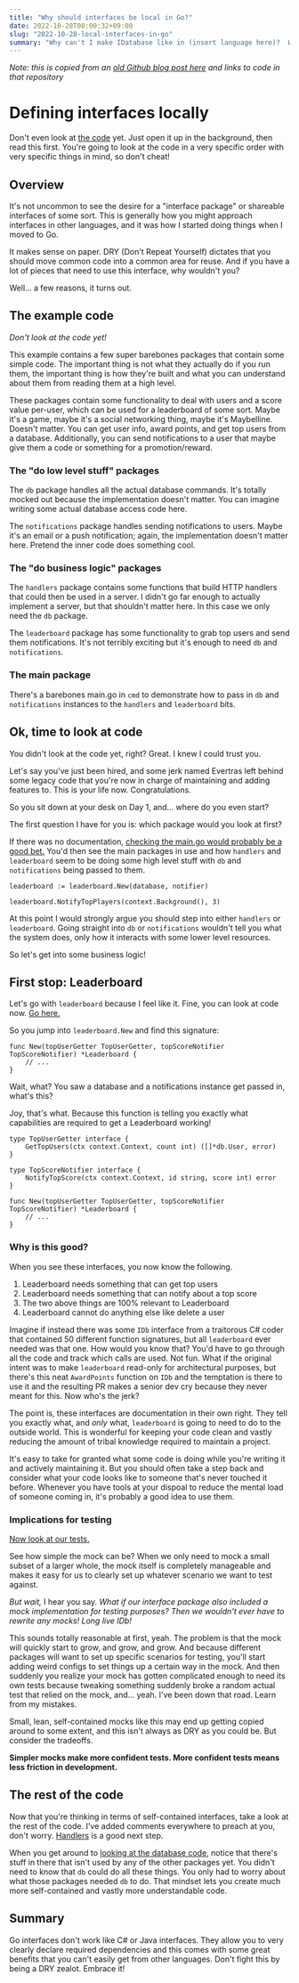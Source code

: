 ```yaml
---
title: "Why should interfaces be local in Go?"
date: 2022-10-28T00:00:32+09:00
slug: "2022-10-28-local-interfaces-in-go"
summary: "Why can't I make IDatabase like in (insert language here)?  Why does Go want interfaces local?"
---
```


_Note: this is copied from an [old Github blog post here](https://github.com/Evertras/go-interface-examples/blob/master/local-interfaces/README.md) and links to code in that repository_

# Defining interfaces locally

Don't even look at [the code](https://github.com/Evertras/go-interface-examples/blob/master/local-interfaces)
yet. Just open it up in the background, then read this first. You're going to
look at the code in a very specific order with very specific things in mind, so
don't cheat!

## Overview

It's not uncommon to see the desire for a "interface package" or shareable
interfaces of some sort. This is generally how you might approach interfaces
in other languages, and it was how I started doing things when I moved to Go.

It makes sense on paper. DRY (Don't Repeat Yourself) dictates that you should
move common code into a common area for reuse. And if you have a lot of pieces
that need to use this interface, why wouldn't you?

Well... a few reasons, it turns out.

## The example code

_Don't look at the code yet!_

This example contains a few super barebones packages that contain some simple code.
The important thing is not what they actually do if you run them, the important
thing is how they're built and what you can understand about them from reading them
at a high level.

These packages contain some functionality to deal with users and a score value
per-user, which can be used for a leaderboard of some sort. Maybe it's a game,
maybe it's a social networking thing, maybe it's Maybelline. Doesn't matter.
You can get user info, award points, and get top users from a database.
Additionally, you can send notifications to a user that maybe give them a code
or something for a promotion/reward.

### The "do low level stuff" packages

The `db` package handles all the actual database commands. It's totally mocked
out because the implementation doesn't matter. You can imagine writing some
actual database access code here.

The `notifications` package handles sending notifications to users. Maybe it's
an email or a push notification; again, the implementation doesn't matter here.
Pretend the inner code does something cool.

### The "do business logic" packages

The `handlers` package contains some functions that build HTTP handlers that
could then be used in a server. I didn't go far enough to actually implement a
server, but that shouldn't matter here. In this case we only need the `db` package.

The `leaderboard` package has some functionality to grab top users and send them
notifications. It's not terribly exciting but it's enough to need `db` and `notifications`.

### The main package

There's a barebones main.go in `cmd` to demonstrate how to pass in `db` and `notifications`
instances to the `handlers` and `leaderboard` bits.

## Ok, time to look at code

You didn't look at the code yet, right? Great. I knew I could trust you.

Let's say you've just been hired, and some jerk named Evertras left behind some
legacy code that you're now in charge of maintaining and adding features to.
This is your life now. Congratulations.

So you sit down at your desk on Day 1, and... where do you even start?

The first question I have for you is: which package would you look at first?

If there was no documentation, [checking the main.go would probably be a good bet.](https://github.com/Evertras/go-interface-examples/blob/master/local-interfaces/cmd/main.go)
You'd then see the main packages in use and how `handlers` and `leaderboard` seem
to be doing some high level stuff with `db` and `notifications` being passed to them.

```golang
leaderboard := leaderboard.New(database, notifier)

leaderboard.NotifyTopPlayers(context.Background(), 3)
```

At this point I would strongly argue you should step into either `handlers` or
`leaderboard`. Going straight into `db` or `notifications` wouldn't tell you
what the system does, only how it interacts with some lower level resources.

So let's get into some business logic!

## First stop: Leaderboard

Let's go with `leaderboard` because I feel like it. Fine, you can look at code now.
[Go here.](https://github.com/Evertras/go-interface-examples/blob/master/local-interfaces/leaderboard/leaderboard.go)

So you jump into `leaderboard.New` and find this signature:

```golang
func New(topUserGetter TopUserGetter, topScoreNotifier TopScoreNotifier) *Leaderboard {
    // ...
}
```

Wait, what? You saw a database and a notifications instance get passed in, what's this?

Joy, that's what. Because this function is telling you exactly what capabilities are
required to get a Leaderboard working!

```golang
type TopUserGetter interface {
	GetTopUsers(ctx context.Context, count int) ([]*db.User, error)
}

type TopScoreNotifier interface {
	NotifyTopScore(ctx context.Context, id string, score int) error
}

func New(topUserGetter TopUserGetter, topScoreNotifier TopScoreNotifier) *Leaderboard {
    // ...
}
```

### Why is this good?

When you see these interfaces, you now know the following.

1. Leaderboard needs something that can get top users
2. Leaderboard needs something that can notify about a top score
3. The two above things are 100% relevant to Leaderboard
4. Leaderboard cannot do anything else like delete a user

Imagine if instead there was some `IDb` interface from a traitorous C# coder that
contained 50 different function signatures, but all `leaderboard` ever needed was
that one. How would you know that? You'd have to go through all the code and track
which calls are used. Not fun. What if the original intent was to make `leaderboard`
read-only for architectural purposes, but there's this neat `AwardPoints` function
on `IDb` and the temptation is there to use it and the resulting PR makes a senior
dev cry because they never meant for this. Now who's the jerk?

The point is, these interfaces are documentation in their own right. They tell you
exactly what, and _only_ what, `leaderboard` is going to need to do to the outside world.
This is wonderful for keeping your code clean and vastly reducing the amount of
tribal knowledge required to maintain a project.

It's easy to take for granted what some code is doing while you're writing it and
actively maintaining it. But you should often take a step back and consider what
your code looks like to someone that's never touched it before. Whenever you have
tools at your dispoal to reduce the mental load of someone coming in, it's probably
a good idea to use them.

### Implications for testing

[Now look at our tests.](https://github.com/Evertras/go-interface-examples/blob/master/local-interfaces/leaderboard/leaderboard_test.go)

See how simple the mock can be? When we only need to mock a small subset of a larger
whole, the mock itself is completely manageable and makes it easy for us to clearly
set up whatever scenario we want to test against.

_But wait,_ I hear you say. _What if our interface package also included a mock_
_implementation for testing purposes? Then we wouldn't ever have to rewrite any mocks!_
_Long live IDb!_

This sounds totally reasonable at first, yeah. The problem is that the mock will
quickly start to grow, and grow, and grow. And because different packages will want
to set up specific scenarios for testing, you'll start adding weird configs to set things
up a certain way in the mock. And then suddenly you realize your mock has gotten
complicated enough to need its own tests because tweaking something suddenly broke a
random actual test that relied on the mock, and... yeah. I've been down that road.
Learn from my mistakes.

Small, lean, self-contained mocks like this may end up getting copied around to some
extent, and this isn't always as DRY as you could be. But consider the tradeoffs.

**Simpler mocks make more confident tests. More confident tests means less friction in
development.**

## The rest of the code

Now that you're thinking in terms of self-contained interfaces, take a look at the rest
of the code. I've added comments everywhere to preach at you, don't worry. [Handlers](https://github.com/Evertras/go-interface-examples/blob/master/local-interfaces/handlers/user.go)
is a good next step.

When you get around to [looking at the database code](https://github.com/Evertras/go-interface-examples/blob/master/local-interfaces/db/db.go), notice that there's stuff
in there that isn't used by any of the other packages yet. You didn't need to know that
`db` could do all these things. You only had to worry about what those packages needed `db`
to do. That mindset lets you create much more self-contained and vastly more understandable code.

## Summary

Go interfaces don't work like C# or Java interfaces. They allow you to very clearly
declare required dependencies and this comes with some great benefits that you can't
easily get from other languages. Don't fight this by being a DRY zealot. Embrace it!
